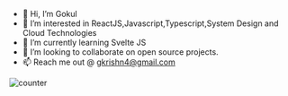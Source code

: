 - 👋 Hi, I’m Gokul
- 👀 I’m interested in ReactJS,Javascript,Typescript,System Design and Cloud Technologies
- 🌱 I’m currently learning Svelte JS
- 💞️ I’m looking to collaborate on open source projects.
- 📫 Reach me out @ gkrishn4@gmail.com

![counter](https://en3vdkcqj7hplih.m.pipedream.net)

<!---
gkrishn4/gkrishn4 is a ✨ special ✨ repository because its `README.md` (this file) appears on your GitHub profile.
You can click the Preview link to take a look at your changes.
--->
